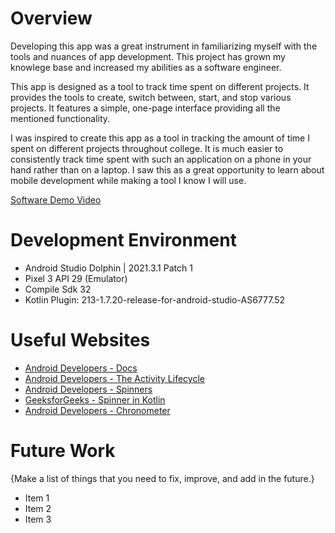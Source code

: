 # Overview

Developing this app was a great instrument in familiarizing myself with the tools and nuances of app development. This project has grown my knowlege base and increased my abilities as a software engineer.

This app is designed as a tool to track time spent on different projects. It provides the tools to create, switch between, start, and stop various projects. It features a simple, one-page interface providing all the mentioned functionality.

I was inspired to create this app as a tool in tracking the amount of time I spent on different projects throughout college. It is much easier to consistently track time spent with such an application on a phone in your hand rather than on a laptop. I saw this as a great opportunity to learn about mobile development while making a tool I know I will use.

[Software Demo Video](http://youtube.link.goes.here)

# Development Environment

* Android Studio Dolphin | 2021.3.1 Patch 1
* Pixel 3 API 29 (Emulator)
* Compile Sdk 32
* Kotlin Plugin: 213-1.7.20-release-for-android-studio-AS6777.52

# Useful Websites

* [Android Developers - Docs](https://developer.android.com/docs)
* [Android Developers - The Activity Lifecycle](https://developer.android.com/guide/components/activities/activity-lifecycle)
* [Android Developers - Spinners](https://developer.android.com/develop/ui/views/components/spinner)
* [GeeksforGeeks - Spinner in Kotlin](https://www.geeksforgeeks.org/spinner-in-kotlin/)
* [Android Developers - Chronometer](https://developer.android.com/reference/kotlin/android/widget/Chronometer)


# Future Work

{Make a list of things that you need to fix, improve, and add in the future.}
* Item 1
* Item 2
* Item 3
